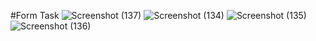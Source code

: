 #Form Task
![Screenshot (137)](https://user-images.githubusercontent.com/104257537/217435066-9ba187f7-9186-4350-9419-6aa900b9a7c6.png)
![Screenshot (134)](https://user-images.githubusercontent.com/104257537/217435095-658ddd41-8ee3-4761-b4b6-2d471ae1e380.png)
![Screenshot (135)](https://user-images.githubusercontent.com/104257537/217435099-247456c5-7b6a-43c5-a019-72924db5a04e.png)
![Screenshot (136)](https://user-images.githubusercontent.com/104257537/217435106-eb00a9df-b242-44b0-8bd6-76b56a0cfe27.png)
